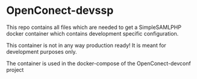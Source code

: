 # OpenConect-devssp

This repo contains all files which are needed to get a SimpleSAMLPHP docker container which contains development specific configuration.

This container is not in any way production ready! It is meant for development purposes only. 

The container is used in the docker-compose of the OpenConect-devconf project
